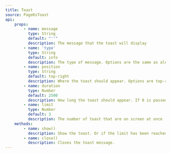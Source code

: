 ```yaml
---
title: Toast
source: PageKsToast
api: 
    props: 
        - name: message
          type: String
          default: "''"
          description: The message that the toast will display
        - name: 'type'  
          type: String
          default: info
          description: The type of message. Options are the same as alerts. (info, warning, error, success)
        - name: position
          type: String
          default: top-right
          description: Where the toast should appear. Options are top-right, top, top-left, bottom-right, bottom, bottom-left
        - name: duration
          type: Number
          default: 2500
          description: How long the toast should appear. If 0 is passed the toast will require the user to click to close
        - name: limit
          type: Number
          default: 3
          description: The number of toast that are on screen at once
    methods: 
        - name: show()
          description: Show the toast. Or if the limit has been reached the toast will be added to the queue.
        - name: close()
          description: Closes the toast message.
---
```

